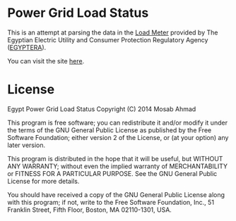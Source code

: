 Power Grid Load Status
======================

This is an attempt at parsing the data in the [Load Meter][1] provided by 
The Egyptian Electric Utility and Consumer Protection Regulatory Agency ([EGYPTERA][2]).

You can visit the site [here][3].

License
=======

Egypt Power Grid Load Status
Copyright (C) 2014  Mosab Ahmad

This program is free software; you can redistribute it and/or
modify it under the terms of the GNU General Public License
as published by the Free Software Foundation; either version 2
of the License, or (at your option) any later version.

This program is distributed in the hope that it will be useful,
but WITHOUT ANY WARRANTY; without even the implied warranty of
MERCHANTABILITY or FITNESS FOR A PARTICULAR PURPOSE.  See the
GNU General Public License for more details.

You should have received a copy of the GNU General Public License
along with this program; if not, write to the Free Software
Foundation, Inc., 51 Franklin Street, Fifth Floor, Boston, MA  02110-1301, USA.


[1]:  http://loadmeter.egyptera.org/MiniCurrentLoadClock3.aspx
[2]:  http://egyptera.org/ar/
[3]:  http://power-grid-status.mos3abof.com/